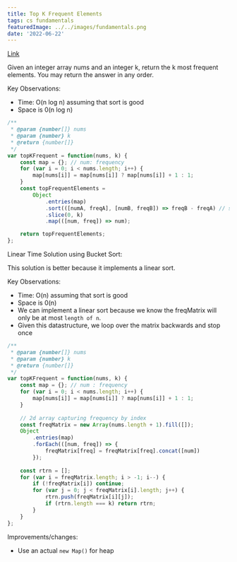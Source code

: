 ```yaml
---
title: Top K Frequent Elements
tags: cs fundamentals
featuredImage: ../../images/fundamentals.png
date: '2022-06-22'
---
```

[Link](https://leetcode.com/problems/top-k-frequent-elements/)

Given an integer array nums and an integer k, return the k most frequent elements. You may return the answer in any order.

Key Observations:
- Time: O(n log n) assuming that sort is good
- Space is 0(n log n)

```javascript
/**
 * @param {number[]} nums
 * @param {number} k
 * @return {number[]}
 */
var topKFrequent = function(nums, k) {
    const map = {}; // num: frequency
    for (var i = 0; i < nums.length; i++) {
        map[nums[i]] = map[nums[i]] ? map[nums[i]] + 1 : 1; 
    }
    const topFrequentElements = 
        Object
            .entries(map)
            .sort(([numA, freqA], [numB, freqB]) => freqB - freqA) // sort desc in order of highest frequency
            .slice(0, k)
            .map(([num, freq]) => num);

    return topFrequentElements;
};
```

Linear Time Solution using Bucket Sort:

This solution is better because it implements a linear sort.

Key Observations:
- Time: O(n) assuming that sort is good
- Space is 0(n)
- We can implement a linear sort because we know the freqMatrix will only be at most `length of n`.
- Given this datastructure, we loop over the matrix backwards and stop once

```javascript
/**
 * @param {number[]} nums
 * @param {number} k
 * @return {number[]}
 */
var topKFrequent = function(nums, k) {
    const map = {}; // num : frequency
    for (var i = 0; i < nums.length; i++) {
        map[nums[i]] = map[nums[i]] ? map[nums[i]] + 1 : 1; 
    }
    
    // 2d array capturing frequency by index     
    const freqMatrix = new Array(nums.length + 1).fill([]);
    Object
        .entries(map)
        .forEach(([num, freq]) => {
            freqMatrix[freq] = freqMatrix[freq].concat([num])
        });
    
    const rtrn = [];
    for (var i = freqMatrix.length; i > -1; i--) {
        if (!freqMatrix[i]) continue;
        for (var j = 0; j < freqMatrix[i].length; j++) {
            rtrn.push(freqMatrix[i][j]);
            if (rtrn.length === k) return rtrn;
        }
    }
};
```

Improvements/changes:
- Use an actual `new Map()` for heap